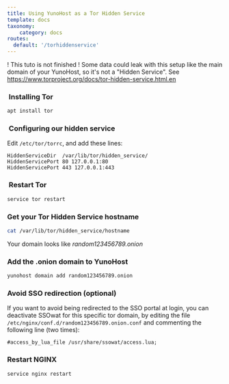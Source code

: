 ```yaml
---
title: Using YunoHost as a Tor Hidden Service
template: docs
taxonomy:
    category: docs
routes:
  default: '/torhiddenservice'
---
```


! This tuto is not finished ! Some data could leak with this setup like the main domain of your YunoHost, so it's not a "Hidden Service". See <https://www.torproject.org/docs/tor-hidden-service.html.en>

###  Installing Tor

```bash
apt install tor 
```

###  Configuring our hidden service

Edit `/etc/tor/torrc`, and add these lines:

```text
HiddenServiceDir  /var/lib/tor/hidden_service/
HiddenServicePort 80 127.0.0.1:80
HiddenServicePort 443 127.0.0.1:443
```

###  Restart Tor

```bash
service tor restart
```

### Get your Tor Hidden Service hostname

```bash
cat /var/lib/tor/hidden_service/hostname
```

Your domain looks like *random123456789.onion*

### Add the .onion domain to YunoHost

```bash
yunohost domain add random123456789.onion
```

### Avoid SSO redirection (optional)

If you want to avoid being redirected to the SSO portal at login, you can deactivate SSOwat for this specific tor domain, by editing the file `/etc/nginx/conf.d/random123456789.onion.conf` and commenting the following line (two times):

```text
#access_by_lua_file /usr/share/ssowat/access.lua;
```

### Restart NGINX

```bash
service nginx restart
```

